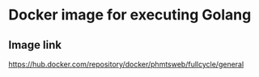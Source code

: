 # Docker image for executing Golang

## Image link

https://hub.docker.com/repository/docker/phmtsweb/fullcycle/general
